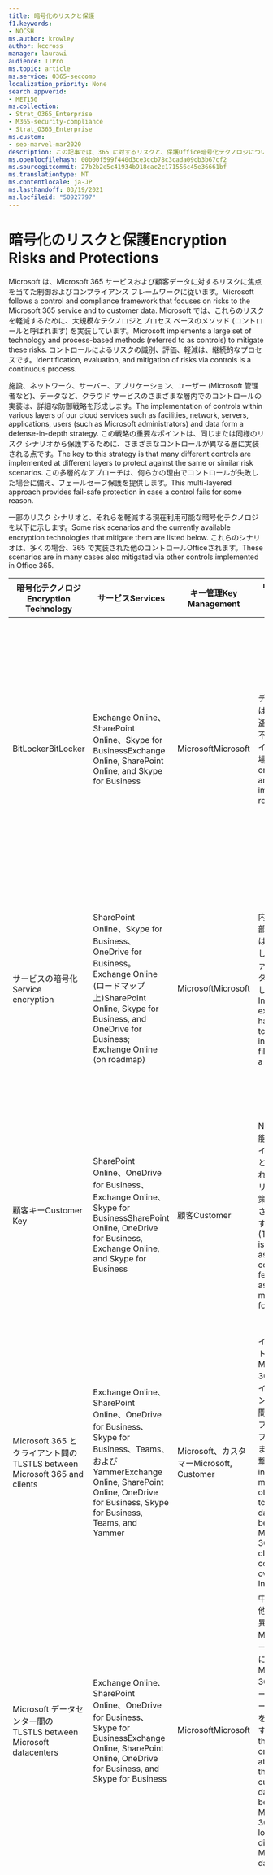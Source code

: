 ```yaml
---
title: 暗号化のリスクと保護
f1.keywords:
- NOCSH
ms.author: krowley
author: kccross
manager: laurawi
audience: ITPro
ms.topic: article
ms.service: O365-seccomp
localization_priority: None
search.appverid:
- MET150
ms.collection:
- Strat_O365_Enterprise
- M365-security-compliance
- Strat_O365_Enterprise
ms.custom:
- seo-marvel-mar2020
description: この記事では、365 に対するリスクと、保護Office暗号化テクノロジについて学習します。
ms.openlocfilehash: 00b00f599f440d3ce3ccb78c3cada09cb3b67cf2
ms.sourcegitcommit: 27b2b2e5c41934b918cac2c171556c45e36661bf
ms.translationtype: MT
ms.contentlocale: ja-JP
ms.lasthandoff: 03/19/2021
ms.locfileid: "50927797"
---
```

# <a name="encryption-risks-and-protections"></a><span data-ttu-id="6b7f1-103">暗号化のリスクと保護</span><span class="sxs-lookup"><span data-stu-id="6b7f1-103">Encryption Risks and Protections</span></span>

<span data-ttu-id="6b7f1-104">Microsoft は、Microsoft 365 サービスおよび顧客データに対するリスクに焦点を当てた制御およびコンプライアンス フレームワークに従います。</span><span class="sxs-lookup"><span data-stu-id="6b7f1-104">Microsoft follows a control and compliance framework that focuses on risks to the Microsoft 365 service and to customer data.</span></span> <span data-ttu-id="6b7f1-105">Microsoft では、これらのリスクを軽減するために、大規模なテクノロジとプロセス ベースのメソッド (コントロールと呼ばれます) を実装しています。</span><span class="sxs-lookup"><span data-stu-id="6b7f1-105">Microsoft implements a large set of technology and process-based methods (referred to as controls) to mitigate these risks.</span></span> <span data-ttu-id="6b7f1-106">コントロールによるリスクの識別、評価、軽減は、継続的なプロセスです。</span><span class="sxs-lookup"><span data-stu-id="6b7f1-106">Identification, evaluation, and mitigation of risks via controls is a continuous process.</span></span> 

<span data-ttu-id="6b7f1-107">施設、ネットワーク、サーバー、アプリケーション、ユーザー (Microsoft 管理者など)、データなど、クラウド サービスのさまざまな層内でのコントロールの実装は、詳細な防御戦略を形成します。</span><span class="sxs-lookup"><span data-stu-id="6b7f1-107">The implementation of controls within various layers of our cloud services such as facilities, network, servers, applications, users (such as Microsoft administrators) and data form a defense-in-depth strategy.</span></span> <span data-ttu-id="6b7f1-108">この戦略の重要なポイントは、同じまたは同様のリスク シナリオから保護するために、さまざまなコントロールが異なる層に実装される点です。</span><span class="sxs-lookup"><span data-stu-id="6b7f1-108">The key to this strategy is that many different controls are implemented at different layers to protect against the same or similar risk scenarios.</span></span> <span data-ttu-id="6b7f1-109">この多層的なアプローチは、何らかの理由でコントロールが失敗した場合に備え、フェールセーフ保護を提供します。</span><span class="sxs-lookup"><span data-stu-id="6b7f1-109">This multi-layered approach provides fail-safe protection in case a control fails for some reason.</span></span>

<span data-ttu-id="6b7f1-110">一部のリスク シナリオと、それらを軽減する現在利用可能な暗号化テクノロジを以下に示します。</span><span class="sxs-lookup"><span data-stu-id="6b7f1-110">Some risk scenarios and the currently available encryption technologies that mitigate them are listed below.</span></span> <span data-ttu-id="6b7f1-111">これらのシナリオは、多くの場合、365 で実装された他のコントロールOfficeされます。</span><span class="sxs-lookup"><span data-stu-id="6b7f1-111">These scenarios are in many cases also mitigated via other controls implemented in Office 365.</span></span>

| <span data-ttu-id="6b7f1-112">暗号化テクノロジ</span><span class="sxs-lookup"><span data-stu-id="6b7f1-112">Encryption Technology</span></span> | <span data-ttu-id="6b7f1-113">サービス</span><span class="sxs-lookup"><span data-stu-id="6b7f1-113">Services</span></span> | <span data-ttu-id="6b7f1-114">キー管理</span><span class="sxs-lookup"><span data-stu-id="6b7f1-114">Key Management</span></span> | <span data-ttu-id="6b7f1-115">リスク シナリオ</span><span class="sxs-lookup"><span data-stu-id="6b7f1-115">Risk Scenario</span></span> | <span data-ttu-id="6b7f1-116">値</span><span class="sxs-lookup"><span data-stu-id="6b7f1-116">Value</span></span> |
|---------------------------------------------------------------------------------|--------------------------------------------------------------------------------------------------|---------------------|------------------------------------------------------------------------------------------------------------------------------------------|---------------------------------------------------------------------------------------------------------------------------------------------------------------------------------------------------------------------------------------------------------------------------------------------------------------------------------------------------------------------------------------------------------------------------------|
| <span data-ttu-id="6b7f1-117">BitLocker</span><span class="sxs-lookup"><span data-stu-id="6b7f1-117">BitLocker</span></span> | <span data-ttu-id="6b7f1-118">Exchange Online、SharePoint Online、Skype for Business</span><span class="sxs-lookup"><span data-stu-id="6b7f1-118">Exchange Online, SharePoint Online, and Skype for Business</span></span> | <span data-ttu-id="6b7f1-119">Microsoft</span><span class="sxs-lookup"><span data-stu-id="6b7f1-119">Microsoft</span></span> | <span data-ttu-id="6b7f1-120">ディスクまたはサーバーが盗まれたり、不適切にリサイクルされた場合。</span><span class="sxs-lookup"><span data-stu-id="6b7f1-120">Disks or servers are stolen or improperly recycled.</span></span> | <span data-ttu-id="6b7f1-121">BitLocker は、盗まれたハードウェアまたは不適切にリサイクルされたハードウェア (サーバー/ディスク) によるデータの損失から保護するためのフェールセーフアプローチを提供します。</span><span class="sxs-lookup"><span data-stu-id="6b7f1-121">BitLocker provides a fail-safe approach to protect against loss of data due to stolen or improperly recycled hardware (server/disk).</span></span> |
| <span data-ttu-id="6b7f1-122">サービスの暗号化</span><span class="sxs-lookup"><span data-stu-id="6b7f1-122">Service encryption</span></span> | <span data-ttu-id="6b7f1-123">SharePoint Online、Skype for Business、OneDrive for Business。Exchange Online (ロードマップ上)</span><span class="sxs-lookup"><span data-stu-id="6b7f1-123">SharePoint Online, Skype for Business, and OneDrive for Business; Exchange Online (on roadmap)</span></span> | <span data-ttu-id="6b7f1-124">Microsoft</span><span class="sxs-lookup"><span data-stu-id="6b7f1-124">Microsoft</span></span> | <span data-ttu-id="6b7f1-125">内部または外部のハッカーは、BLOB として個々のファイル/データにアクセスします。</span><span class="sxs-lookup"><span data-stu-id="6b7f1-125">Internal or external hacker tries to access individual files/data as a blob.</span></span> | <span data-ttu-id="6b7f1-126">暗号化されたデータは、キーにアクセスせずに復号化できません。</span><span class="sxs-lookup"><span data-stu-id="6b7f1-126">The encrypted data cannot be decrypted without access to keys.</span></span> <span data-ttu-id="6b7f1-127">ハッカーがデータにアクセスするリスクを軽減するのに役立ちます。</span><span class="sxs-lookup"><span data-stu-id="6b7f1-127">Helps to mitigate risk of a hacker accessing data.</span></span> |
| <span data-ttu-id="6b7f1-128">顧客キー</span><span class="sxs-lookup"><span data-stu-id="6b7f1-128">Customer Key</span></span> | <span data-ttu-id="6b7f1-129">SharePoint Online、OneDrive for Business、Exchange Online、Skype for Business</span><span class="sxs-lookup"><span data-stu-id="6b7f1-129">SharePoint Online, OneDrive for Business, Exchange Online, and Skype for Business</span></span> | <span data-ttu-id="6b7f1-130">顧客</span><span class="sxs-lookup"><span data-stu-id="6b7f1-130">Customer</span></span> | <span data-ttu-id="6b7f1-131">N/A (この機能はコンプライアンス機能として設計されています。リスクの軽減策として設計されています)。</span><span class="sxs-lookup"><span data-stu-id="6b7f1-131">N/A (This feature is designed as a compliance feature; not as a mitigation for any risk.)</span></span> | <span data-ttu-id="6b7f1-132">お客様が内部の規制とコンプライアンスの義務を果たすのを助け、サービスを離れ、Microsoft のデータへのアクセスを取り消す機能</span><span class="sxs-lookup"><span data-stu-id="6b7f1-132">Helps customers meet internal regulation and compliance obligations, and the ability to leave the service and revoke Microsoft's access to data</span></span> |
| <span data-ttu-id="6b7f1-133">Microsoft 365 とクライアント間の TLS</span><span class="sxs-lookup"><span data-stu-id="6b7f1-133">TLS between Microsoft 365 and clients</span></span> | <span data-ttu-id="6b7f1-134">Exchange Online、SharePoint Online、OneDrive for Business、Skype for Business、Teams、および Yammer</span><span class="sxs-lookup"><span data-stu-id="6b7f1-134">Exchange Online, SharePoint Online, OneDrive for Business, Skype for Business, Teams, and Yammer</span></span> | <span data-ttu-id="6b7f1-135">Microsoft、カスタマー</span><span class="sxs-lookup"><span data-stu-id="6b7f1-135">Microsoft, Customer</span></span> | <span data-ttu-id="6b7f1-136">インターネットを使用して Microsoft 365 とクライアント コンピューター間のデータ フローをタップする中間者または他の攻撃。</span><span class="sxs-lookup"><span data-stu-id="6b7f1-136">Man-in-the-middle or other attack to tap the data flow between Microsoft 365 and client computers over Internet.</span></span> | <span data-ttu-id="6b7f1-137">この実装は、Microsoft と顧客の両方に価値を提供し、Microsoft 365 とクライアントの間を流れるデータの整合性を保証します。</span><span class="sxs-lookup"><span data-stu-id="6b7f1-137">This implementation provides value to both Microsoft and customers and assures data integrity as it flows between Microsoft 365 and the client.</span></span> |
| <span data-ttu-id="6b7f1-138">Microsoft データセンター間の TLS</span><span class="sxs-lookup"><span data-stu-id="6b7f1-138">TLS between Microsoft datacenters</span></span> | <span data-ttu-id="6b7f1-139">Exchange Online、SharePoint Online、OneDrive for Business、Skype for Business</span><span class="sxs-lookup"><span data-stu-id="6b7f1-139">Exchange Online, SharePoint Online, OneDrive for Business, and Skype for Business</span></span> | <span data-ttu-id="6b7f1-140">Microsoft</span><span class="sxs-lookup"><span data-stu-id="6b7f1-140">Microsoft</span></span> | <span data-ttu-id="6b7f1-141">中間者または他の攻撃で、異なる Microsoft データセンターにある Microsoft 365 サーバー間の顧客データ フローをタップします。</span><span class="sxs-lookup"><span data-stu-id="6b7f1-141">Man-in-the-middle or other attack to tap the customer data flow between Microsoft 365 servers located in different Microsoft datacenters.</span></span> | <span data-ttu-id="6b7f1-142">この実装は、Microsoft データセンター間の攻撃からデータを保護するもう 1 つの方法です。</span><span class="sxs-lookup"><span data-stu-id="6b7f1-142">This implementation is another method to protect data against attacks between Microsoft datacenters.</span></span> |
| <span data-ttu-id="6b7f1-143">Azure Rights Management (Microsoft 365 または Azure Information Protection に含まれる)</span><span class="sxs-lookup"><span data-stu-id="6b7f1-143">Azure Rights Management (included in Microsoft 365 or Azure Information Protection)</span></span> | <span data-ttu-id="6b7f1-144">Exchange Online、SharePoint Online、OneDrive for Business</span><span class="sxs-lookup"><span data-stu-id="6b7f1-144">Exchange Online, SharePoint Online, and OneDrive for Business</span></span> | <span data-ttu-id="6b7f1-145">顧客</span><span class="sxs-lookup"><span data-stu-id="6b7f1-145">Customer</span></span> | <span data-ttu-id="6b7f1-146">データは、データにアクセスできない人の手に入ります。</span><span class="sxs-lookup"><span data-stu-id="6b7f1-146">Data falls into the hands of a person who should not have access to the data.</span></span> | <span data-ttu-id="6b7f1-147">Azure Information Protection は Azure RMS を使用し、暗号化、ID、および承認ポリシーを使用して顧客に価値を提供し、複数のデバイス間でファイルと電子メールをセキュリティで保護します。</span><span class="sxs-lookup"><span data-stu-id="6b7f1-147">Azure Information Protection uses Azure RMS, which provides value to customers by using encryption, identity, and authorization policies to help secure files and email across multiple devices.</span></span> <span data-ttu-id="6b7f1-148">Azure RMS は、特定の条件に一致する Microsoft 365 から発信された電子メール (つまり、特定のアドレスへのすべての電子メール) を、別の受信者に送信する前に自動的に暗号化できる顧客に価値を提供します。</span><span class="sxs-lookup"><span data-stu-id="6b7f1-148">Azure RMS provides value to customers where all emails originating from Microsoft 365 that match certain criteria (i.e., all emails to a certain address) can be automatically encrypted before they get sent to another recipient.</span></span> |
| <span data-ttu-id="6b7f1-149">S/MIME</span><span class="sxs-lookup"><span data-stu-id="6b7f1-149">S/MIME</span></span> | <span data-ttu-id="6b7f1-150">Exchange Online</span><span class="sxs-lookup"><span data-stu-id="6b7f1-150">Exchange Online</span></span> | <span data-ttu-id="6b7f1-151">顧客</span><span class="sxs-lookup"><span data-stu-id="6b7f1-151">Customer</span></span> | <span data-ttu-id="6b7f1-152">電子メールは、目的の受信者ではない人の手に当たります。</span><span class="sxs-lookup"><span data-stu-id="6b7f1-152">Email falls into the hands of a person who is not the intended recipient.</span></span> | <span data-ttu-id="6b7f1-153">S/MIME は、S/MIME で暗号化された電子メールが電子メールの直接受信者によってのみ解読できると保証することで、顧客に価値を提供します。</span><span class="sxs-lookup"><span data-stu-id="6b7f1-153">S/MIME provides value to customers by assuring that email encrypted with S/MIME can only be decrypted by the direct recipient of the email.</span></span> |
| <span data-ttu-id="6b7f1-154">Office 365 Message Encryption</span><span class="sxs-lookup"><span data-stu-id="6b7f1-154">Office 365 Message Encryption</span></span> | <span data-ttu-id="6b7f1-155">Exchange Online、SharePoint Online</span><span class="sxs-lookup"><span data-stu-id="6b7f1-155">Exchange Online, SharePoint Online</span></span> | <span data-ttu-id="6b7f1-156">顧客</span><span class="sxs-lookup"><span data-stu-id="6b7f1-156">Customer</span></span> | <span data-ttu-id="6b7f1-157">保護された添付ファイルを含む電子メールは、電子メールの意図された受信者ではない Microsoft 365 内または外部のユーザーの手に入ります。</span><span class="sxs-lookup"><span data-stu-id="6b7f1-157">Email, including protected attachments, falls in hands of a person either within or outside Microsoft 365 who is not the intended recipient of the email.</span></span> | <span data-ttu-id="6b7f1-158">OME は、特定の条件に一致する Microsoft 365 から送信された電子メール (つまり、特定のアドレスへのすべての電子メール) が、別の内部または外部受信者に送信される前に自動的に暗号化される顧客に価値を提供します。</span><span class="sxs-lookup"><span data-stu-id="6b7f1-158">OME provides value to customers where all emails originating from Microsoft 365 that match certain criteria (i.e., all emails to a certain address) are automatically encrypted before they get sent to another internal or an external recipient.</span></span> |
| <span data-ttu-id="6b7f1-159">パートナー組織との SMTP TLS</span><span class="sxs-lookup"><span data-stu-id="6b7f1-159">SMTP TLS with partner organization</span></span> | <span data-ttu-id="6b7f1-160">Exchange Online</span><span class="sxs-lookup"><span data-stu-id="6b7f1-160">Exchange Online</span></span> | <span data-ttu-id="6b7f1-161">顧客</span><span class="sxs-lookup"><span data-stu-id="6b7f1-161">Customer</span></span> | <span data-ttu-id="6b7f1-162">メールは、Microsoft 365 テナントから別のパートナー組織への転送中に、中間者または他の攻撃を介して傍受されます。</span><span class="sxs-lookup"><span data-stu-id="6b7f1-162">Email is intercepted via a man-in-the-middle or other attack while in transit from a Microsoft 365 tenant to another partner organization.</span></span> | <span data-ttu-id="6b7f1-163">このシナリオは、暗号化された SMTP チャネル内で Microsoft 365 テナントとパートナーの電子メール組織との間ですべての電子メールを送受信できるよう、顧客に価値を提供します。</span><span class="sxs-lookup"><span data-stu-id="6b7f1-163">This scenario provides value to the customer such that they can send/receive all emails between their Microsoft 365 tenant and their partner's email organization inside an encrypted SMTP channel.</span></span> |

## <a name="encryption-technologies-available-in-multi-tenant-environments"></a><span data-ttu-id="6b7f1-164">マルチテナント環境で使用できる暗号化テクノロジ</span><span class="sxs-lookup"><span data-stu-id="6b7f1-164">Encryption technologies available in multi-tenant environments</span></span>

| <span data-ttu-id="6b7f1-165">暗号化テクノロジ</span><span class="sxs-lookup"><span data-stu-id="6b7f1-165">Encryption Technology</span></span> | <span data-ttu-id="6b7f1-166">実装者</span><span class="sxs-lookup"><span data-stu-id="6b7f1-166">Implemented by</span></span> | <span data-ttu-id="6b7f1-167">主要な Exchange アルゴリズムと強さ</span><span class="sxs-lookup"><span data-stu-id="6b7f1-167">Key Exchange Algorithm and Strength</span></span> | <span data-ttu-id="6b7f1-168">キー管理\*</span><span class="sxs-lookup"><span data-stu-id="6b7f1-168">Key Management\*</span></span> | <span data-ttu-id="6b7f1-169">FIPS 140-2 検証済み</span><span class="sxs-lookup"><span data-stu-id="6b7f1-169">FIPS 140-2 Validated</span></span> |
|----------------------------------------------------------------------------------|-------------------------|------------------------------------------------------------------------------------------------------------------------------------------------------------------------------------|--------------------------------------------------------------------------------------------------------------------------------------------------------------------------------------------------------------------------------------------------------------------------------------------------------------------------------------------------------------------------------------------------------------------------------------------------------------------------------------------------------------------------------------------------------------------------------------------------------------------------------------------------------------------------------------------------------------------------------------------------------------------------------------------------------------------------------------------------------------------------------------------------------------|-----------------------------------------------------------------------|
| <span data-ttu-id="6b7f1-170">BitLocker</span><span class="sxs-lookup"><span data-stu-id="6b7f1-170">BitLocker</span></span> | <span data-ttu-id="6b7f1-171">Exchange Online</span><span class="sxs-lookup"><span data-stu-id="6b7f1-171">Exchange Online</span></span> | <span data-ttu-id="6b7f1-172">AES 256 ビット</span><span class="sxs-lookup"><span data-stu-id="6b7f1-172">AES 256-bit</span></span> | <span data-ttu-id="6b7f1-173">AES 外部キーは、シークレット セーフと Exchange サーバーのレジストリに格納されます。</span><span class="sxs-lookup"><span data-stu-id="6b7f1-173">AES external key is stored in a Secret Safe and in the registry of the Exchange server.</span></span> <span data-ttu-id="6b7f1-174">シークレット セーフは、アクセスに高レベルの昇格と承認が必要なセキュリティで保護されたリポジトリです。</span><span class="sxs-lookup"><span data-stu-id="6b7f1-174">The Secret Safe is a secured repository that requires high-level elevation and approvals to access.</span></span> <span data-ttu-id="6b7f1-175">アクセスは、ロックボックスと呼ばれる内部ツールを使用してのみ要求および承認できます。</span><span class="sxs-lookup"><span data-stu-id="6b7f1-175">Access can be requested and approved only by using an internal tool called Lockbox.</span></span> <span data-ttu-id="6b7f1-176">AES 外部キーは、サーバーの信頼済みプラットフォーム モジュールにも格納されます。</span><span class="sxs-lookup"><span data-stu-id="6b7f1-176">The AES external key is also stored in the Trusted Platform Module in the server.</span></span> <span data-ttu-id="6b7f1-177">48 桁の数値パスワードは Active Directory に格納され、ロックボックスによって保護されます。</span><span class="sxs-lookup"><span data-stu-id="6b7f1-177">A 48-digit numerical password is stored in Active Directory and protected by Lockbox.</span></span> | <span data-ttu-id="6b7f1-178">はい</span><span class="sxs-lookup"><span data-stu-id="6b7f1-178">Yes</span></span> |
|  | <span data-ttu-id="6b7f1-179">SharePoint Online</span><span class="sxs-lookup"><span data-stu-id="6b7f1-179">SharePoint Online</span></span> | <span data-ttu-id="6b7f1-180">AES 256 ビット</span><span class="sxs-lookup"><span data-stu-id="6b7f1-180">AES 256-bit</span></span> | <span data-ttu-id="6b7f1-181">AES 外部キーはシークレット セーフに格納されます。</span><span class="sxs-lookup"><span data-stu-id="6b7f1-181">AES external key is stored in a Secret Safe.</span></span> <span data-ttu-id="6b7f1-182">シークレット セーフは、アクセスに高レベルの昇格と承認が必要なセキュリティで保護されたリポジトリです。</span><span class="sxs-lookup"><span data-stu-id="6b7f1-182">The Secret Safe is a secured repository that requires high-level elevation and approvals to access.</span></span> <span data-ttu-id="6b7f1-183">アクセスは、ロックボックスと呼ばれる内部ツールを使用してのみ要求および承認できます。</span><span class="sxs-lookup"><span data-stu-id="6b7f1-183">Access can be requested and approved only by using an internal tool called Lockbox.</span></span> <span data-ttu-id="6b7f1-184">AES 外部キーは、サーバーの信頼済みプラットフォーム モジュールにも格納されます。</span><span class="sxs-lookup"><span data-stu-id="6b7f1-184">The AES external key is also stored in the Trusted Platform Module in the server.</span></span> <span data-ttu-id="6b7f1-185">48 桁の数値パスワードは Active Directory に格納され、ロックボックスによって保護されます。</span><span class="sxs-lookup"><span data-stu-id="6b7f1-185">A 48-digit numerical password is stored in Active Directory and protected by Lockbox.</span></span> | <span data-ttu-id="6b7f1-186">はい</span><span class="sxs-lookup"><span data-stu-id="6b7f1-186">Yes</span></span> |
|  | <span data-ttu-id="6b7f1-187">Skype for Business</span><span class="sxs-lookup"><span data-stu-id="6b7f1-187">Skype for Business</span></span> | <span data-ttu-id="6b7f1-188">AES 256 ビット</span><span class="sxs-lookup"><span data-stu-id="6b7f1-188">AES 256-bit</span></span> | <span data-ttu-id="6b7f1-189">AES 外部キーはシークレット セーフに格納されます。</span><span class="sxs-lookup"><span data-stu-id="6b7f1-189">AES external key is stored in a Secret Safe.</span></span> <span data-ttu-id="6b7f1-190">シークレット セーフは、アクセスに高レベルの昇格と承認が必要なセキュリティで保護されたリポジトリです。</span><span class="sxs-lookup"><span data-stu-id="6b7f1-190">The Secret Safe is a secured repository that requires high-level elevation and approvals to access.</span></span> <span data-ttu-id="6b7f1-191">アクセスは、ロックボックスと呼ばれる内部ツールを使用してのみ要求および承認できます。</span><span class="sxs-lookup"><span data-stu-id="6b7f1-191">Access can be requested and approved only by using an internal tool called Lockbox.</span></span> <span data-ttu-id="6b7f1-192">AES 外部キーは、サーバーの信頼済みプラットフォーム モジュールにも格納されます。</span><span class="sxs-lookup"><span data-stu-id="6b7f1-192">The AES external key is also stored in the Trusted Platform Module in the server.</span></span> <span data-ttu-id="6b7f1-193">48 桁の数値パスワードは Active Directory に格納され、ロックボックスによって保護されます。</span><span class="sxs-lookup"><span data-stu-id="6b7f1-193">A 48-digit numerical password is stored in Active Directory and protected by Lockbox.</span></span> | <span data-ttu-id="6b7f1-194">はい</span><span class="sxs-lookup"><span data-stu-id="6b7f1-194">Yes</span></span> |
| <span data-ttu-id="6b7f1-195">サービスの暗号化</span><span class="sxs-lookup"><span data-stu-id="6b7f1-195">Service Encryption</span></span> | <span data-ttu-id="6b7f1-196">SharePoint Online</span><span class="sxs-lookup"><span data-stu-id="6b7f1-196">SharePoint Online</span></span> | <span data-ttu-id="6b7f1-197">AES 256 ビット</span><span class="sxs-lookup"><span data-stu-id="6b7f1-197">AES 256-bit</span></span> | <span data-ttu-id="6b7f1-198">BLOB の暗号化に使用されるキーは、SharePoint Online コンテンツ データベースに格納されます。</span><span class="sxs-lookup"><span data-stu-id="6b7f1-198">The keys used to encrypt the blobs are stored in the SharePoint Online Content Database.</span></span> <span data-ttu-id="6b7f1-199">SharePoint Online コンテンツ データベースは、データベース アクセス制御と保存時の暗号化によって保護されています。</span><span class="sxs-lookup"><span data-stu-id="6b7f1-199">The SharePoint Online Content Database is protected by database access controls and encryption at rest.</span></span> <span data-ttu-id="6b7f1-200">暗号化は、Azure SQL データベースで TDE を使用して実行されます。</span><span class="sxs-lookup"><span data-stu-id="6b7f1-200">Encryption is performed using TDE in Azure SQL Database.</span></span> <span data-ttu-id="6b7f1-201">これらのシークレットは、テナント レベルではなく SharePoint Online のサービス レベルです。</span><span class="sxs-lookup"><span data-stu-id="6b7f1-201">These secrets are at the service level for SharePoint Online, not at the tenant level.</span></span> <span data-ttu-id="6b7f1-202">これらのシークレット (マスター キーとも呼ばれます) は、キー ストアと呼ばれる別のセキュリティで保護されたリポジトリに格納されます。</span><span class="sxs-lookup"><span data-stu-id="6b7f1-202">These secrets (sometimes referred to as the master keys) are stored in a separate secure repository called the Key Store.</span></span> <span data-ttu-id="6b7f1-203">TDE は、アクティブ なデータベースとデータベースのバックアップとトランザクション ログの両方にセキュリティを提供します。</span><span class="sxs-lookup"><span data-stu-id="6b7f1-203">TDE provides security at rest for both the active database and the database backups and transaction logs.</span></span> <span data-ttu-id="6b7f1-204">ユーザーがオプションのキーを指定すると、顧客キーは Azure Key Vault に格納され、サービスはキーを使用してテナント キーを暗号化し、サイト キーを暗号化するために使用され、ファイル レベルのキーを暗号化するために使用されます。</span><span class="sxs-lookup"><span data-stu-id="6b7f1-204">When customers provide the optional key, the customer key is stored in Azure Key Vault, and the service uses the key to encrypt a tenant key, which is used to encrypt a site key, which is then used to encrypt the file level keys.</span></span> <span data-ttu-id="6b7f1-205">基本的に、顧客がキーを提供するときに新しいキー階層が導入されます。</span><span class="sxs-lookup"><span data-stu-id="6b7f1-205">Essentially, a new key hierarchy is introduced when the customer provides a key.</span></span> | <span data-ttu-id="6b7f1-206">はい</span><span class="sxs-lookup"><span data-stu-id="6b7f1-206">Yes</span></span> |
|  | <span data-ttu-id="6b7f1-207">Skype for Business</span><span class="sxs-lookup"><span data-stu-id="6b7f1-207">Skype for Business</span></span> | <span data-ttu-id="6b7f1-208">AES 256 ビット</span><span class="sxs-lookup"><span data-stu-id="6b7f1-208">AES 256-bit</span></span> | <span data-ttu-id="6b7f1-209">データの各部分は、異なるランダムに生成された 256 ビット キーを使用して暗号化されます。</span><span class="sxs-lookup"><span data-stu-id="6b7f1-209">Each piece of data is encrypted using a different randomly generated 256-bit key.</span></span> <span data-ttu-id="6b7f1-210">暗号化キーは、対応するメタデータ XML ファイルに格納され、会議ごとのマスター キーによっても暗号化されます。</span><span class="sxs-lookup"><span data-stu-id="6b7f1-210">The encryption key is stored in a corresponding metadata XML file, which is also encrypted by a per-conference master key.</span></span> <span data-ttu-id="6b7f1-211">マスター キーは、会議ごとに 1 回ランダムに生成されます。</span><span class="sxs-lookup"><span data-stu-id="6b7f1-211">The master key is also randomly generated once per conference.</span></span> | <span data-ttu-id="6b7f1-212">はい</span><span class="sxs-lookup"><span data-stu-id="6b7f1-212">Yes</span></span> |
|  | <span data-ttu-id="6b7f1-213">Exchange Online</span><span class="sxs-lookup"><span data-stu-id="6b7f1-213">Exchange Online</span></span> | <span data-ttu-id="6b7f1-214">AES 256 ビット</span><span class="sxs-lookup"><span data-stu-id="6b7f1-214">AES 256-bit</span></span> | <span data-ttu-id="6b7f1-215">各メールボックスは、Microsoft が制御する暗号化キー (ロードマップ上) または顧客 (顧客キーが使用されている場合) を使用するデータ暗号化ポリシーを使用して暗号化されます。</span><span class="sxs-lookup"><span data-stu-id="6b7f1-215">Each mailbox is encrypted using a data encryption policy that uses encryption keys controlled by Microsoft (on roadmap) or by the customer (when Customer Key is used).</span></span> | <span data-ttu-id="6b7f1-216">はい</span><span class="sxs-lookup"><span data-stu-id="6b7f1-216">Yes</span></span> |
| <span data-ttu-id="6b7f1-217">Microsoft 365 とクライアント/パートナー間の TLS</span><span class="sxs-lookup"><span data-stu-id="6b7f1-217">TLS between Microsoft 365 and clients/partners</span></span> | <span data-ttu-id="6b7f1-218">Exchange Online</span><span class="sxs-lookup"><span data-stu-id="6b7f1-218">Exchange Online</span></span> | [<span data-ttu-id="6b7f1-219">複数の暗号スイートをサポートする日和見 TLS</span><span class="sxs-lookup"><span data-stu-id="6b7f1-219">Opportunistic TLS supporting multiple cipher suites</span></span>](./exchange-online-uses-tls-to-secure-email-connections.md) | <span data-ttu-id="6b7f1-220">Exchange Online (outlook.office.com) の TLS 証明書は、ボルチモア サイバートラスト ルートによって発行された 2048 ビットの SHA256RSA 証明書です。</span><span class="sxs-lookup"><span data-stu-id="6b7f1-220">The TLS certificate for Exchange Online (outlook.office.com) is a 2048-bit SHA256RSA certificate issued by Baltimore CyberTrust Root.</span></span> <br> <br> <span data-ttu-id="6b7f1-221">Exchange Online の TLS ルート証明書は、ボルチモア サイバートラスト ルートによって発行された 2048 ビットの SHA1RSA 証明書です。</span><span class="sxs-lookup"><span data-stu-id="6b7f1-221">The TLS root certificate for Exchange Online is a 2048-bit SHA1RSA certificate issued by Baltimore CyberTrust Root.</span></span> | <span data-ttu-id="6b7f1-222">はい、256 ビットの暗号強度を持つ TLS 1.2 が使用されている場合</span><span class="sxs-lookup"><span data-stu-id="6b7f1-222">Yes, when TLS 1.2 with 256-bit cipher strength is used</span></span> |
|  | <span data-ttu-id="6b7f1-223">SharePoint Online</span><span class="sxs-lookup"><span data-stu-id="6b7f1-223">SharePoint Online</span></span> | <span data-ttu-id="6b7f1-224">TLS 1.2 と AES 256</span><span class="sxs-lookup"><span data-stu-id="6b7f1-224">TLS 1.2 with AES 256</span></span> <br> <br> [<span data-ttu-id="6b7f1-225">OneDrive for Business および SharePoint Online におけるデータ暗号化</span><span class="sxs-lookup"><span data-stu-id="6b7f1-225">Data Encryption in OneDrive for Business and SharePoint Online</span></span>](./data-encryption-in-odb-and-spo.md) | <span data-ttu-id="6b7f1-226">SharePoint Online (\*.sharepoint.com) の TLS 証明書は、ボルチモア サイバートラスト ルートによって発行された 2048 ビットの SHA256RSA 証明書です。</span><span class="sxs-lookup"><span data-stu-id="6b7f1-226">The TLS certificate for SharePoint Online (\*.sharepoint.com) is a 2048-bit SHA256RSA certificate issued by Baltimore CyberTrust Root.</span></span> <br> <br> <span data-ttu-id="6b7f1-227">SharePoint Online の TLS ルート証明書は、ボルチモア サイバートラスト ルートによって発行された 2048 ビットの SHA1RSA 証明書です。</span><span class="sxs-lookup"><span data-stu-id="6b7f1-227">The TLS root certificate for SharePoint Online is a 2048-bit SHA1RSA certificate issued by Baltimore CyberTrust Root.</span></span> | <span data-ttu-id="6b7f1-228">はい</span><span class="sxs-lookup"><span data-stu-id="6b7f1-228">Yes</span></span> |
|  | <span data-ttu-id="6b7f1-229">Skype for Business</span><span class="sxs-lookup"><span data-stu-id="6b7f1-229">Skype for Business</span></span> | [<span data-ttu-id="6b7f1-230">SIP 通信および PSOM データ共有セッションの TLS</span><span class="sxs-lookup"><span data-stu-id="6b7f1-230">TLS for SIP communications and PSOM data sharing sessions</span></span>](https://support.office.com/article/Set-up-your-network-for-Skype-for-Business-Online-d21f89b0-3afc-432e-b735-036b2432fdbf) | <span data-ttu-id="6b7f1-231">Skype for Business (\*.lync.com) の TLS 証明書は、ボルチモア サイバートラスト ルートによって発行された 2048 ビットの SHA256RSA 証明書です。</span><span class="sxs-lookup"><span data-stu-id="6b7f1-231">The TLS certificate for Skype for Business (\*.lync.com) is a 2048-bit SHA256RSA certificate issued by Baltimore CyberTrust Root.</span></span> <br> <br> <span data-ttu-id="6b7f1-232">Skype for Business の TLS ルート証明書は、ボルチモア サイバートラスト ルートによって発行された 2048 ビットの SHA256RSA 証明書です。</span><span class="sxs-lookup"><span data-stu-id="6b7f1-232">The TLS root certificate for Skype for Business is a 2048-bit SHA256RSA certificate issued by Baltimore CyberTrust Root.</span></span> | <span data-ttu-id="6b7f1-233">はい</span><span class="sxs-lookup"><span data-stu-id="6b7f1-233">Yes</span></span> |
|  | <span data-ttu-id="6b7f1-234">Microsoft Teams</span><span class="sxs-lookup"><span data-stu-id="6b7f1-234">Microsoft Teams</span></span> | <span data-ttu-id="6b7f1-235">TLS 1.2 と AES 256</span><span class="sxs-lookup"><span data-stu-id="6b7f1-235">TLS 1.2 with AES 256</span></span> <br> <br> [<span data-ttu-id="6b7f1-236">Microsoft Teams に関するよく寄せられる質問 - 管理者ヘルプ</span><span class="sxs-lookup"><span data-stu-id="6b7f1-236">Frequently asked questions about Microsoft Teams – Admin Help</span></span>](/MicrosoftTeams/teams-overview) | <span data-ttu-id="6b7f1-237">Microsoft Teams の TLS 証明書 (teams.microsoft.com、edge.skype.com) は、ボルチモア サイバートラスト ルートによって発行された 2048 ビットの SHA256RSA 証明書です。</span><span class="sxs-lookup"><span data-stu-id="6b7f1-237">The TLS certificate for Microsoft Teams (teams.microsoft.com, edge.skype.com) is a 2048-bit SHA256RSA certificate issued by Baltimore CyberTrust Root.</span></span> <br> <br> <span data-ttu-id="6b7f1-238">Microsoft Teams の TLS ルート証明書は、ボルチモア サイバートラスト ルートによって発行された 2048 ビットの SHA256RSA 証明書です。</span><span class="sxs-lookup"><span data-stu-id="6b7f1-238">The TLS root certificate for Microsoft Teams is a 2048-bit SHA256RSA certificate issued by Baltimore CyberTrust Root.</span></span> | <span data-ttu-id="6b7f1-239">はい</span><span class="sxs-lookup"><span data-stu-id="6b7f1-239">Yes</span></span> |
| <span data-ttu-id="6b7f1-240">Microsoft データセンター間の TLS</span><span class="sxs-lookup"><span data-stu-id="6b7f1-240">TLS between Microsoft datacenters</span></span> | <span data-ttu-id="6b7f1-241">すべての Microsoft 365 サービス</span><span class="sxs-lookup"><span data-stu-id="6b7f1-241">All Microsoft 365 services</span></span> | <span data-ttu-id="6b7f1-242">TLS 1.2 と AES 256</span><span class="sxs-lookup"><span data-stu-id="6b7f1-242">TLS 1.2 with AES 256</span></span> <br> <br> <span data-ttu-id="6b7f1-243">セキュリティで保護されたリアルタイム トランスポート プロトコル (SRTP)</span><span class="sxs-lookup"><span data-stu-id="6b7f1-243">Secure Real-time Transport Protocol (SRTP)</span></span> | <span data-ttu-id="6b7f1-244">Microsoft は、Microsoft データセンター間のサーバー間通信に内部管理および展開された証明機関を使用します。</span><span class="sxs-lookup"><span data-stu-id="6b7f1-244">Microsoft uses an internally managed and deployed certification authority for server-to-server communications between Microsoft datacenters.</span></span> | <span data-ttu-id="6b7f1-245">はい</span><span class="sxs-lookup"><span data-stu-id="6b7f1-245">Yes</span></span> |
| <span data-ttu-id="6b7f1-246">Azure Rights Management (Microsoft 365 または Azure Information Protection に含まれる)</span><span class="sxs-lookup"><span data-stu-id="6b7f1-246">Azure Rights Management (included in Microsoft 365 or Azure Information Protection)</span></span> | <span data-ttu-id="6b7f1-247">Exchange Online</span><span class="sxs-lookup"><span data-stu-id="6b7f1-247">Exchange Online</span></span> | <span data-ttu-id="6b7f1-248">暗号化 [モード 2 、](/previous-versions/windows/it-pro/windows-server-2008-R2-and-2008/hh867439(v=ws.10))更新された拡張 RMS 暗号化実装をサポートします。</span><span class="sxs-lookup"><span data-stu-id="6b7f1-248">Supports [Cryptographic Mode 2](/previous-versions/windows/it-pro/windows-server-2008-R2-and-2008/hh867439(v=ws.10)), an updated and enhanced RMS cryptographic implementation.</span></span> <span data-ttu-id="6b7f1-249">署名と暗号化に対して RSA 2048、署名のハッシュに SHA-256 をサポートします。</span><span class="sxs-lookup"><span data-stu-id="6b7f1-249">It supports RSA 2048 for signature and encryption, and SHA-256 for hash in the signature.</span></span> | <span data-ttu-id="6b7f1-250">[Microsoft によって管理されます](/azure/information-protection/plan-implement-tenant-key)。</span><span class="sxs-lookup"><span data-stu-id="6b7f1-250">[Managed by Microsoft](/azure/information-protection/plan-implement-tenant-key).</span></span> | <span data-ttu-id="6b7f1-251">はい</span><span class="sxs-lookup"><span data-stu-id="6b7f1-251">Yes</span></span> |
|  | <span data-ttu-id="6b7f1-252">SharePoint Online</span><span class="sxs-lookup"><span data-stu-id="6b7f1-252">SharePoint Online</span></span> | <span data-ttu-id="6b7f1-253">暗号化 [モード 2 、](/previous-versions/windows/it-pro/windows-server-2008-R2-and-2008/hh867439(v=ws.10))更新された拡張 RMS 暗号化実装をサポートします。</span><span class="sxs-lookup"><span data-stu-id="6b7f1-253">Supports [Cryptographic Mode 2](/previous-versions/windows/it-pro/windows-server-2008-R2-and-2008/hh867439(v=ws.10)), an updated and enhanced RMS cryptographic implementation.</span></span> <span data-ttu-id="6b7f1-254">署名と暗号化では RSA 2048、署名には SHA-256 がサポートされています。</span><span class="sxs-lookup"><span data-stu-id="6b7f1-254">It supports RSA 2048 for signature and encryption, and SHA-256 for signature.</span></span> | <span data-ttu-id="6b7f1-255">[既定の設定である Microsoft](/azure/information-protection/plan-implement-tenant-key)によって管理されます。または</span><span class="sxs-lookup"><span data-stu-id="6b7f1-255">[Managed by Microsoft](/azure/information-protection/plan-implement-tenant-key), which is the default setting; or</span></span> <br> <br> <span data-ttu-id="6b7f1-256">Microsoft が管理するキーに代わる顧客管理。</span><span class="sxs-lookup"><span data-stu-id="6b7f1-256">Customer-managed, which is an alternative to Microsoft-managed keys.</span></span> <span data-ttu-id="6b7f1-257">IT 管理 Azure サブスクリプションを持つ組織では、BYOK を使用し、その使用状況を無料でログに記録できます。</span><span class="sxs-lookup"><span data-stu-id="6b7f1-257">Organizations that have an IT-managed Azure subscription can use BYOK and log its usage at no extra charge.</span></span> <span data-ttu-id="6b7f1-258">詳細については、「独自のキー [を持ち込む実装」を参照してください](/azure/information-protection/plan-implement-tenant-key)。</span><span class="sxs-lookup"><span data-stu-id="6b7f1-258">For more information, see [Implementing bring your own key](/azure/information-protection/plan-implement-tenant-key).</span></span> <span data-ttu-id="6b7f1-259">この構成では、キーを保護するために nCipher HSM が使用されます。</span><span class="sxs-lookup"><span data-stu-id="6b7f1-259">In this configuration, nCipher HSMs are used to protect your keys.</span></span> <span data-ttu-id="6b7f1-260">詳細については [、「nCipher HSM」および「Azure RMS」を参照してください](https://www.thales-esecurity.com/msrms/cloud)。</span><span class="sxs-lookup"><span data-stu-id="6b7f1-260">For more information, see [nCipher HSMs and Azure RMS](https://www.thales-esecurity.com/msrms/cloud).</span></span> | <span data-ttu-id="6b7f1-261">はい</span><span class="sxs-lookup"><span data-stu-id="6b7f1-261">Yes</span></span> |
| <span data-ttu-id="6b7f1-262">S/MIME</span><span class="sxs-lookup"><span data-stu-id="6b7f1-262">S/MIME</span></span> | <span data-ttu-id="6b7f1-263">Exchange Online</span><span class="sxs-lookup"><span data-stu-id="6b7f1-263">Exchange Online</span></span> | <span data-ttu-id="6b7f1-264">暗号化メッセージ構文標準 1.5 (PKCS #7)</span><span class="sxs-lookup"><span data-stu-id="6b7f1-264">Cryptographic Message Syntax Standard 1.5 (PKCS #7)</span></span> | <span data-ttu-id="6b7f1-265">展開されている顧客管理の公開キー インフラストラクチャによって異なります。</span><span class="sxs-lookup"><span data-stu-id="6b7f1-265">Depends on the customer-managed public key infrastructure deployed.</span></span> <span data-ttu-id="6b7f1-266">キー管理は顧客によって実行され、Microsoft は署名と復号化に使用される秘密キーにアクセスできません。</span><span class="sxs-lookup"><span data-stu-id="6b7f1-266">Key management is performed by the customer, and Microsoft never has access to the private keys used for signing and decryption.</span></span> | <span data-ttu-id="6b7f1-267">はい、3DES または AES256 で送信メッセージを暗号化するように構成されている場合</span><span class="sxs-lookup"><span data-stu-id="6b7f1-267">Yes, when configured to encrypt outgoing messages with 3DES or AES256</span></span> |
| <span data-ttu-id="6b7f1-268">Office 365 Message Encryption</span><span class="sxs-lookup"><span data-stu-id="6b7f1-268">Office 365 Message Encryption</span></span> | <span data-ttu-id="6b7f1-269">Exchange Online</span><span class="sxs-lookup"><span data-stu-id="6b7f1-269">Exchange Online</span></span> | <span data-ttu-id="6b7f1-270">Azure RMS と同じ (署名と暗号化の場合は暗号化モード[2](./technical-reference-details-about-encryption.md) - RSA 2048、署名の場合は SHA-256)</span><span class="sxs-lookup"><span data-stu-id="6b7f1-270">Same as Azure RMS ([Cryptographic Mode 2](./technical-reference-details-about-encryption.md) - RSA 2048 for signature and encryption, and SHA-256 for signature)</span></span> | <span data-ttu-id="6b7f1-271">Azure Information Protection を暗号化インフラストラクチャとして使用します。</span><span class="sxs-lookup"><span data-stu-id="6b7f1-271">Uses Azure Information Protection as its encryption infrastructure.</span></span> <span data-ttu-id="6b7f1-272">使用される暗号化方式は、メッセージの暗号化と復号化に使用する RMS キーを取得する場所によって異なります。</span><span class="sxs-lookup"><span data-stu-id="6b7f1-272">The encryption method used depends on where you obtain the RMS keys used to encrypt and decrypt messages.</span></span> | <span data-ttu-id="6b7f1-273">はい</span><span class="sxs-lookup"><span data-stu-id="6b7f1-273">Yes</span></span> |
| <span data-ttu-id="6b7f1-274">パートナー組織との SMTP TLS</span><span class="sxs-lookup"><span data-stu-id="6b7f1-274">SMTP TLS with partner organization</span></span> | <span data-ttu-id="6b7f1-275">Exchange Online</span><span class="sxs-lookup"><span data-stu-id="6b7f1-275">Exchange Online</span></span> | <span data-ttu-id="6b7f1-276">TLS 1.2 と AES 256</span><span class="sxs-lookup"><span data-stu-id="6b7f1-276">TLS 1.2 with AES 256</span></span> | <span data-ttu-id="6b7f1-277">Exchange Online (outlook.office.com) の TLS 証明書は 2048 ビットの SHA-256 で、DigiCert Cloud Services CA-1 によって発行された RSA 暗号化証明書を使用します。</span><span class="sxs-lookup"><span data-stu-id="6b7f1-277">The TLS certificate for Exchange Online (outlook.office.com) is a 2048-bit SHA-256 with RSA Encryption certificate issued by DigiCert Cloud Services CA-1.</span></span> <br> <br> <span data-ttu-id="6b7f1-278">Exchange Online の TLS ルート証明書は 2048 ビット SHA-1 で [、GlobalSign ルート CA – R1](./exchange-online-uses-tls-to-secure-email-connections.md?view=o365-worldwide#tls-certificate-information-for-exchange-online)によって発行された RSA 暗号化証明書を使用します。</span><span class="sxs-lookup"><span data-stu-id="6b7f1-278">The TLS root certificate for Exchange Online is a 2048-bit SHA-1 with RSA Encryption certificate issued by [GlobalSign Root CA – R1](./exchange-online-uses-tls-to-secure-email-connections.md?view=o365-worldwide#tls-certificate-information-for-exchange-online).</span></span> <br> <br> <span data-ttu-id="6b7f1-279">セキュリティ上の理由から、証明書は変更される場合があります。</span><span class="sxs-lookup"><span data-stu-id="6b7f1-279">Be aware that, for security reasons, our certificates do change from time to time.</span></span> | <span data-ttu-id="6b7f1-280">はい、256 ビットの暗号強度を持つ TLS 1.2 が使用されている場合</span><span class="sxs-lookup"><span data-stu-id="6b7f1-280">Yes, when TLS 1.2 with 256-bit cipher strength is used</span></span> |

<span data-ttu-id="6b7f1-281">*\*この表で参照されている TLS 証明書は、米国のデータセンター向けです。米国以外のデータセンターでは、2048 ビットの SHA256RSA 証明書も使用されます。*</span><span class="sxs-lookup"><span data-stu-id="6b7f1-281">*\*TLS certificates referenced in this table are for US datacenters; non-US datacenters also use 2048-bit SHA256RSA certificates.*</span></span>

## <a name="encryption-technologies-available-in-government-cloud-community-environments"></a><span data-ttu-id="6b7f1-282">政府機関のクラウド コミュニティ環境で利用できる暗号化テクノロジ</span><span class="sxs-lookup"><span data-stu-id="6b7f1-282">Encryption technologies available in Government cloud community environments</span></span>

| <span data-ttu-id="6b7f1-283">暗号化テクノロジ</span><span class="sxs-lookup"><span data-stu-id="6b7f1-283">Encryption Technology</span></span> | <span data-ttu-id="6b7f1-284">実装者</span><span class="sxs-lookup"><span data-stu-id="6b7f1-284">Implemented by</span></span> | <span data-ttu-id="6b7f1-285">主要な Exchange アルゴリズムと強さ</span><span class="sxs-lookup"><span data-stu-id="6b7f1-285">Key Exchange Algorithm and Strength</span></span> | <span data-ttu-id="6b7f1-286">キー管理\*</span><span class="sxs-lookup"><span data-stu-id="6b7f1-286">Key Management\*</span></span> | <span data-ttu-id="6b7f1-287">FIPS 140-2 検証済み</span><span class="sxs-lookup"><span data-stu-id="6b7f1-287">FIPS 140-2 Validated</span></span> |
|---------------------------------------------|--------------------------------------------------------|------------------------------------------------------------------------------------------------------------------------------------------------------------------------------------|--------------------------------------------------------------------------------------------------------------------------------------------------------------------------------------------------------------------------------------------------------------------------------------------------------------------------------------------------------------------------------------------------------------------------------------------------------------------------------------------------------------------------------------------------------------------------------------------------------------------------------------------------------------------------------------------------------------------------------------------------------------------------------------------------------------------------------------------------------------------------------------------------------------|-------------------------------------------------------------------------|
| <span data-ttu-id="6b7f1-288">BitLocker</span><span class="sxs-lookup"><span data-stu-id="6b7f1-288">BitLocker</span></span> | <span data-ttu-id="6b7f1-289">Exchange Online</span><span class="sxs-lookup"><span data-stu-id="6b7f1-289">Exchange Online</span></span> | <span data-ttu-id="6b7f1-290">AES 256 ビット</span><span class="sxs-lookup"><span data-stu-id="6b7f1-290">AES 256-bit</span></span> | <span data-ttu-id="6b7f1-291">AES 外部キーは、シークレット セーフと Exchange サーバーのレジストリに格納されます。</span><span class="sxs-lookup"><span data-stu-id="6b7f1-291">AES external key is stored in a Secret Safe and in the registry of the Exchange server.</span></span> <span data-ttu-id="6b7f1-292">シークレット セーフは、アクセスに高レベルの昇格と承認が必要なセキュリティで保護されたリポジトリです。</span><span class="sxs-lookup"><span data-stu-id="6b7f1-292">The Secret Safe is a secured repository that requires high-level elevation and approvals to access.</span></span> <span data-ttu-id="6b7f1-293">アクセスは、ロックボックスと呼ばれる内部ツールを使用してのみ要求および承認できます。</span><span class="sxs-lookup"><span data-stu-id="6b7f1-293">Access can be requested and approved only by using an internal tool called Lockbox.</span></span> <span data-ttu-id="6b7f1-294">AES 外部キーは、サーバーの信頼済みプラットフォーム モジュールにも格納されます。</span><span class="sxs-lookup"><span data-stu-id="6b7f1-294">The AES external key is also stored in the Trusted Platform Module in the server.</span></span> <span data-ttu-id="6b7f1-295">48 桁の数値パスワードは Active Directory に格納され、ロックボックスによって保護されます。</span><span class="sxs-lookup"><span data-stu-id="6b7f1-295">A 48-digit numerical password is stored in Active Directory and protected by Lockbox.</span></span> | <span data-ttu-id="6b7f1-296">はい</span><span class="sxs-lookup"><span data-stu-id="6b7f1-296">Yes</span></span> |
|  | <span data-ttu-id="6b7f1-297">SharePoint Online</span><span class="sxs-lookup"><span data-stu-id="6b7f1-297">SharePoint Online</span></span> | <span data-ttu-id="6b7f1-298">AES 256 ビット</span><span class="sxs-lookup"><span data-stu-id="6b7f1-298">AES 256-bit</span></span> | <span data-ttu-id="6b7f1-299">AES 外部キーはシークレット セーフに格納されます。</span><span class="sxs-lookup"><span data-stu-id="6b7f1-299">AES external key is stored in a Secret Safe.</span></span> <span data-ttu-id="6b7f1-300">シークレット セーフは、アクセスに高レベルの昇格と承認が必要なセキュリティで保護されたリポジトリです。</span><span class="sxs-lookup"><span data-stu-id="6b7f1-300">The Secret Safe is a secured repository that requires high-level elevation and approvals to access.</span></span> <span data-ttu-id="6b7f1-301">アクセスは、ロックボックスと呼ばれる内部ツールを使用してのみ要求および承認できます。</span><span class="sxs-lookup"><span data-stu-id="6b7f1-301">Access can be requested and approved only by using an internal tool called Lockbox.</span></span> <span data-ttu-id="6b7f1-302">AES 外部キーは、サーバーの信頼済みプラットフォーム モジュールにも格納されます。</span><span class="sxs-lookup"><span data-stu-id="6b7f1-302">The AES external key is also stored in the Trusted Platform Module in the server.</span></span> <span data-ttu-id="6b7f1-303">48 桁の数値パスワードは Active Directory に格納され、ロックボックスによって保護されます。</span><span class="sxs-lookup"><span data-stu-id="6b7f1-303">A 48-digit numerical password is stored in Active Directory and protected by Lockbox.</span></span> | <span data-ttu-id="6b7f1-304">はい</span><span class="sxs-lookup"><span data-stu-id="6b7f1-304">Yes</span></span> |
|  | <span data-ttu-id="6b7f1-305">Skype for Business</span><span class="sxs-lookup"><span data-stu-id="6b7f1-305">Skype for Business</span></span> | <span data-ttu-id="6b7f1-306">AES 256 ビット</span><span class="sxs-lookup"><span data-stu-id="6b7f1-306">AES 256-bit</span></span> | <span data-ttu-id="6b7f1-307">AES 外部キーはシークレット セーフに格納されます。</span><span class="sxs-lookup"><span data-stu-id="6b7f1-307">AES external key is stored in a Secret Safe.</span></span> <span data-ttu-id="6b7f1-308">シークレット セーフは、アクセスに高レベルの昇格と承認が必要なセキュリティで保護されたリポジトリです。</span><span class="sxs-lookup"><span data-stu-id="6b7f1-308">The Secret Safe is a secured repository that requires high-level elevation and approvals to access.</span></span> <span data-ttu-id="6b7f1-309">アクセスは、ロックボックスと呼ばれる内部ツールを使用してのみ要求および承認できます。</span><span class="sxs-lookup"><span data-stu-id="6b7f1-309">Access can be requested and approved only by using an internal tool called Lockbox.</span></span> <span data-ttu-id="6b7f1-310">AES 外部キーは、サーバーの信頼済みプラットフォーム モジュールにも格納されます。</span><span class="sxs-lookup"><span data-stu-id="6b7f1-310">The AES external key is also stored in the Trusted Platform Module in the server.</span></span> <span data-ttu-id="6b7f1-311">48 桁の数値パスワードは Active Directory に格納され、ロックボックスによって保護されます。</span><span class="sxs-lookup"><span data-stu-id="6b7f1-311">A 48-digit numerical password is stored in Active Directory and protected by Lockbox.</span></span> | <span data-ttu-id="6b7f1-312">はい</span><span class="sxs-lookup"><span data-stu-id="6b7f1-312">Yes</span></span> |
| <span data-ttu-id="6b7f1-313">サービスの暗号化</span><span class="sxs-lookup"><span data-stu-id="6b7f1-313">Service Encryption</span></span> | <span data-ttu-id="6b7f1-314">SharePoint Online</span><span class="sxs-lookup"><span data-stu-id="6b7f1-314">SharePoint Online</span></span> | <span data-ttu-id="6b7f1-315">AES 256 ビット</span><span class="sxs-lookup"><span data-stu-id="6b7f1-315">AES 256-bit</span></span> | <span data-ttu-id="6b7f1-316">BLOB の暗号化に使用されるキーは、SharePoint Online コンテンツ データベースに格納されます。</span><span class="sxs-lookup"><span data-stu-id="6b7f1-316">The keys used to encrypt the blobs are stored in the SharePoint Online Content Database.</span></span> <span data-ttu-id="6b7f1-317">SharePoint Online コンテンツ データベースは、データベース アクセス制御と保存時の暗号化によって保護されます。</span><span class="sxs-lookup"><span data-stu-id="6b7f1-317">The SharePoint Online Content Databases is protected by database access controls and encryption at rest.</span></span> <span data-ttu-id="6b7f1-318">暗号化は、Azure SQL データベースで TDE を使用して実行されます。</span><span class="sxs-lookup"><span data-stu-id="6b7f1-318">Encryption is performed using TDE in Azure SQL Database.</span></span> <span data-ttu-id="6b7f1-319">これらのシークレットは、テナント レベルではなく SharePoint Online のサービス レベルです。</span><span class="sxs-lookup"><span data-stu-id="6b7f1-319">These secrets are at the service level for SharePoint Online, not at the tenant level.</span></span> <span data-ttu-id="6b7f1-320">これらのシークレット (マスター キーとも呼ばれます) は、キー ストアと呼ばれる別のセキュリティで保護されたリポジトリに格納されます。</span><span class="sxs-lookup"><span data-stu-id="6b7f1-320">These secrets (sometimes referred to as the master keys) are stored in a separate secure repository called the Key Store.</span></span> <span data-ttu-id="6b7f1-321">TDE は、アクティブ なデータベースとデータベースのバックアップとトランザクション ログの両方にセキュリティを提供します。</span><span class="sxs-lookup"><span data-stu-id="6b7f1-321">TDE provides security at rest for both the active database and the database backups and transaction logs.</span></span> <span data-ttu-id="6b7f1-322">ユーザーがオプションのキーを指定すると、顧客キーは Azure Key Vault に格納され、サービスはキーを使用してテナント キーを暗号化し、サイト キーの暗号化に使用され、ファイル レベルのキーの暗号化に使用されます。</span><span class="sxs-lookup"><span data-stu-id="6b7f1-322">When customers provide the optional key, the Customer Key is stored in Azure Key Vault, and the service uses the key to encrypt a tenant key, which is used to encrypt a site key, which is then used to encrypt the file level keys.</span></span> <span data-ttu-id="6b7f1-323">基本的に、顧客がキーを提供するときに新しいキー階層が導入されます。</span><span class="sxs-lookup"><span data-stu-id="6b7f1-323">Essentially, a new key hierarchy is introduced when the customer provides a key.</span></span> | <span data-ttu-id="6b7f1-324">はい</span><span class="sxs-lookup"><span data-stu-id="6b7f1-324">Yes</span></span> |
|  | <span data-ttu-id="6b7f1-325">Skype for Business</span><span class="sxs-lookup"><span data-stu-id="6b7f1-325">Skype for Business</span></span> | <span data-ttu-id="6b7f1-326">AES 256 ビット</span><span class="sxs-lookup"><span data-stu-id="6b7f1-326">AES 256-bit</span></span> | <span data-ttu-id="6b7f1-327">データの各部分は、異なるランダムに生成された 256 ビット キーを使用して暗号化されます。</span><span class="sxs-lookup"><span data-stu-id="6b7f1-327">Each piece of data is encrypted using a different randomly generated 256-bit key.</span></span> <span data-ttu-id="6b7f1-328">暗号化キーは、対応するメタデータ XML ファイルに格納され、会議ごとのマスター キーによっても暗号化されます。</span><span class="sxs-lookup"><span data-stu-id="6b7f1-328">The encryption key is stored in a corresponding metadata XML file, which is also encrypted by a per-conference master key.</span></span> <span data-ttu-id="6b7f1-329">マスター キーは、会議ごとに 1 回ランダムに生成されます。</span><span class="sxs-lookup"><span data-stu-id="6b7f1-329">The master key is also randomly generated once per conference.</span></span> | <span data-ttu-id="6b7f1-330">はい</span><span class="sxs-lookup"><span data-stu-id="6b7f1-330">Yes</span></span> |
|  | <span data-ttu-id="6b7f1-331">Exchange Online</span><span class="sxs-lookup"><span data-stu-id="6b7f1-331">Exchange Online</span></span> | <span data-ttu-id="6b7f1-332">AES 256 ビット</span><span class="sxs-lookup"><span data-stu-id="6b7f1-332">AES 256-bit</span></span> | <span data-ttu-id="6b7f1-333">各メールボックスは、Microsoft または顧客が制御する暗号化キーを使用するデータ暗号化ポリシーを使用して暗号化されます (顧客キーを使用する場合)。</span><span class="sxs-lookup"><span data-stu-id="6b7f1-333">Each mailbox is encrypted using a data encryption policy that uses encryption keys controlled by Microsoft or by the customer (when Customer Key is used).</span></span> | <span data-ttu-id="6b7f1-334">はい</span><span class="sxs-lookup"><span data-stu-id="6b7f1-334">Yes</span></span> |
| <span data-ttu-id="6b7f1-335">Microsoft 365 とクライアント/パートナー間の TLS</span><span class="sxs-lookup"><span data-stu-id="6b7f1-335">TLS between Microsoft 365 and clients/partners</span></span> | <span data-ttu-id="6b7f1-336">Exchange Online</span><span class="sxs-lookup"><span data-stu-id="6b7f1-336">Exchange Online</span></span> | [<span data-ttu-id="6b7f1-337">複数の暗号スイートをサポートする日和見 TLS</span><span class="sxs-lookup"><span data-stu-id="6b7f1-337">Opportunistic TLS supporting multiple cipher suites</span></span>](./exchange-online-uses-tls-to-secure-email-connections.md) | <span data-ttu-id="6b7f1-338">Exchange Online (outlook.office.com) の TLS 証明書は、ボルチモア サイバートラスト ルートによって発行された 2048 ビットの SHA256RSA 証明書です。</span><span class="sxs-lookup"><span data-stu-id="6b7f1-338">The TLS certificate for Exchange Online (outlook.office.com) is a 2048-bit SHA256RSA certificate issued by Baltimore CyberTrust Root.</span></span> <br> <br> <span data-ttu-id="6b7f1-339">Exchange Online の TLS ルート証明書は、ボルチモア サイバートラスト ルートによって発行された 2048 ビットの SHA1RSA 証明書です。</span><span class="sxs-lookup"><span data-stu-id="6b7f1-339">The TLS root certificate for Exchange Online is a 2048-bit SHA1RSA certificate issued by Baltimore CyberTrust Root.</span></span> | <span data-ttu-id="6b7f1-340">はい、256 ビットの暗号強度を持つ TLS 1.2 が使用されている場合</span><span class="sxs-lookup"><span data-stu-id="6b7f1-340">Yes, when TLS 1.2 with 256-bit cipher strength is used</span></span> |
|  | <span data-ttu-id="6b7f1-341">SharePoint Online</span><span class="sxs-lookup"><span data-stu-id="6b7f1-341">SharePoint Online</span></span> | <span data-ttu-id="6b7f1-342">TLS 1.2 と AES 256</span><span class="sxs-lookup"><span data-stu-id="6b7f1-342">TLS 1.2 with AES 256</span></span> | <span data-ttu-id="6b7f1-343">SharePoint Online (\*.sharepoint.com) の TLS 証明書は、ボルチモア サイバートラスト ルートによって発行された 2048 ビットの SHA256RSA 証明書です。</span><span class="sxs-lookup"><span data-stu-id="6b7f1-343">The TLS certificate for SharePoint Online (\*.sharepoint.com) is a 2048-bit SHA256RSA certificate issued by Baltimore CyberTrust Root.</span></span> <br> <br> <span data-ttu-id="6b7f1-344">SharePoint Online の TLS ルート証明書は、ボルチモア サイバートラスト ルートによって発行された 2048 ビットの SHA1RSA 証明書です。</span><span class="sxs-lookup"><span data-stu-id="6b7f1-344">The TLS root certificate for SharePoint Online is a 2048-bit SHA1RSA certificate issued by Baltimore CyberTrust Root.</span></span> | <span data-ttu-id="6b7f1-345">はい</span><span class="sxs-lookup"><span data-stu-id="6b7f1-345">Yes</span></span> |
|  | <span data-ttu-id="6b7f1-346">Skype for Business</span><span class="sxs-lookup"><span data-stu-id="6b7f1-346">Skype for Business</span></span> | <span data-ttu-id="6b7f1-347">SIP 通信および PSOM データ共有セッションの TLS</span><span class="sxs-lookup"><span data-stu-id="6b7f1-347">TLS for SIP communications and PSOM data sharing sessions</span></span> | <span data-ttu-id="6b7f1-348">Skype for Business (\*.lync.com) の TLS 証明書は、ボルチモア サイバートラスト ルートによって発行された 2048 ビットの SHA256RSA 証明書です。</span><span class="sxs-lookup"><span data-stu-id="6b7f1-348">The TLS certificate for Skype for Business (\*.lync.com) is a 2048-bit SHA256RSA certificate issued by Baltimore CyberTrust Root.</span></span> <br> <br> <span data-ttu-id="6b7f1-349">Skype for Business の TLS ルート証明書は、ボルチモア サイバートラスト ルートによって発行された 2048 ビットの SHA256RSA 証明書です。</span><span class="sxs-lookup"><span data-stu-id="6b7f1-349">The TLS root certificate for Skype for Business is a 2048-bit SHA256RSA certificate issued by Baltimore CyberTrust Root.</span></span> | <span data-ttu-id="6b7f1-350">はい</span><span class="sxs-lookup"><span data-stu-id="6b7f1-350">Yes</span></span> |
|  | <span data-ttu-id="6b7f1-351">Microsoft Teams</span><span class="sxs-lookup"><span data-stu-id="6b7f1-351">Microsoft Teams</span></span> | [<span data-ttu-id="6b7f1-352">Microsoft Teams に関するよく寄せられる質問 - 管理者ヘルプ</span><span class="sxs-lookup"><span data-stu-id="6b7f1-352">Frequently asked questions about Microsoft Teams – Admin Help</span></span>](/MicrosoftTeams/teams-overview) | <span data-ttu-id="6b7f1-353">Microsoft Teams の TLS 証明書 (teams.microsoft.com、edge.skype.com) は、ボルチモア サイバートラスト ルートによって発行された 2048 ビットの SHA256RSA 証明書です。</span><span class="sxs-lookup"><span data-stu-id="6b7f1-353">The TLS certificate for Microsoft Teams (teams.microsoft.com; edge.skype.com) is a 2048-bit SHA256RSA certificate issued by Baltimore CyberTrust Root.</span></span> <br> <br> <span data-ttu-id="6b7f1-354">Microsoft Teams の TLS ルート証明書は、ボルチモア サイバートラスト ルートによって発行された 2048 ビットの SHA256RSA 証明書です。</span><span class="sxs-lookup"><span data-stu-id="6b7f1-354">The TLS root certificate for Microsoft Teams is a 2048-bit SHA256RSA certificate issued by Baltimore CyberTrust Root.</span></span> | <span data-ttu-id="6b7f1-355">はい</span><span class="sxs-lookup"><span data-stu-id="6b7f1-355">Yes</span></span> |
| <span data-ttu-id="6b7f1-356">Microsoft データセンター間の TLS</span><span class="sxs-lookup"><span data-stu-id="6b7f1-356">TLS between Microsoft datacenters</span></span> | <span data-ttu-id="6b7f1-357">Exchange Online、SharePoint Online、Skype for Business</span><span class="sxs-lookup"><span data-stu-id="6b7f1-357">Exchange Online, SharePoint Online, Skype for Business</span></span> | <span data-ttu-id="6b7f1-358">TLS 1.2 と AES 256</span><span class="sxs-lookup"><span data-stu-id="6b7f1-358">TLS 1.2 with AES 256</span></span> | <span data-ttu-id="6b7f1-359">Microsoft は、Microsoft データセンター間のサーバー間通信に内部管理および展開された証明機関を使用します。</span><span class="sxs-lookup"><span data-stu-id="6b7f1-359">Microsoft uses an internally managed and deployed certification authority for server-to-server communications between Microsoft datacenters.</span></span> | <span data-ttu-id="6b7f1-360">はい</span><span class="sxs-lookup"><span data-stu-id="6b7f1-360">Yes</span></span> |
|  |  | <span data-ttu-id="6b7f1-361">セキュリティで保護されたリアルタイム トランスポート プロトコル (SRTP)</span><span class="sxs-lookup"><span data-stu-id="6b7f1-361">Secure Real-time Transport Protocol (SRTP)</span></span> |  |  |
| <span data-ttu-id="6b7f1-362">Azure Rights Management Service</span><span class="sxs-lookup"><span data-stu-id="6b7f1-362">Azure Rights Management Service</span></span> | <span data-ttu-id="6b7f1-363">Exchange Online</span><span class="sxs-lookup"><span data-stu-id="6b7f1-363">Exchange Online</span></span> | <span data-ttu-id="6b7f1-364">暗号化 [モード 2 、](/previous-versions/windows/it-pro/windows-server-2008-R2-and-2008/hh867439(v=ws.10))更新された拡張 RMS 暗号化実装をサポートします。</span><span class="sxs-lookup"><span data-stu-id="6b7f1-364">Supports [Cryptographic Mode 2](/previous-versions/windows/it-pro/windows-server-2008-R2-and-2008/hh867439(v=ws.10)), an updated and enhanced RMS cryptographic implementation.</span></span> <span data-ttu-id="6b7f1-365">署名と暗号化に対して RSA 2048、署名のハッシュに SHA-256 をサポートします。</span><span class="sxs-lookup"><span data-stu-id="6b7f1-365">It supports RSA 2048 for signature and encryption, and SHA-256 for hash in the signature.</span></span> | <span data-ttu-id="6b7f1-366">[Microsoft によって管理されます](/azure/information-protection/plan-implement-tenant-key)。</span><span class="sxs-lookup"><span data-stu-id="6b7f1-366">[Managed by Microsoft](/azure/information-protection/plan-implement-tenant-key).</span></span> | <span data-ttu-id="6b7f1-367">はい</span><span class="sxs-lookup"><span data-stu-id="6b7f1-367">Yes</span></span> |
|  | <span data-ttu-id="6b7f1-368">SharePoint Online</span><span class="sxs-lookup"><span data-stu-id="6b7f1-368">SharePoint Online</span></span> | <span data-ttu-id="6b7f1-369">暗号化 [モード 2 、](/previous-versions/windows/it-pro/windows-server-2008-R2-and-2008/hh867439(v=ws.10))更新された拡張 RMS 暗号化実装をサポートします。</span><span class="sxs-lookup"><span data-stu-id="6b7f1-369">Supports [Cryptographic Mode 2](/previous-versions/windows/it-pro/windows-server-2008-R2-and-2008/hh867439(v=ws.10)), an updated and enhanced RMS cryptographic implementation.</span></span> <span data-ttu-id="6b7f1-370">署名と暗号化に対して RSA 2048、署名のハッシュに SHA-256 をサポートします。</span><span class="sxs-lookup"><span data-stu-id="6b7f1-370">It supports RSA 2048 for signature and encryption, and SHA-256 for hash in the signature.</span></span> | <span data-ttu-id="6b7f1-371">[既定の設定である Microsoft](/azure/information-protection/plan-implement-tenant-key)によって管理されます。または</span><span class="sxs-lookup"><span data-stu-id="6b7f1-371">[Managed by Microsoft](/azure/information-protection/plan-implement-tenant-key), which is the default setting; or</span></span> <br> <br> <span data-ttu-id="6b7f1-372">Microsoft が管理するキーの代わりに、顧客が管理する (BYOK とも呼ばれる)。</span><span class="sxs-lookup"><span data-stu-id="6b7f1-372">Customer-managed (also known as BYOK), which is an alternative to Microsoft-managed keys.</span></span> <span data-ttu-id="6b7f1-373">IT 管理 Azure サブスクリプションを持つ組織では、BYOK を使用し、その使用状況を無料でログに記録できます。</span><span class="sxs-lookup"><span data-stu-id="6b7f1-373">Organizations that have an IT-managed Azure subscription can use BYOK and log its usage at no extra charge.</span></span> <span data-ttu-id="6b7f1-374">詳細については、「独自のキー [を持ち込む実装」を参照してください](/azure/information-protection/plan-implement-tenant-key)。</span><span class="sxs-lookup"><span data-stu-id="6b7f1-374">For more information, see [Implementing bring your own key](/azure/information-protection/plan-implement-tenant-key).</span></span> <br> <br> <span data-ttu-id="6b7f1-375">BYOK シナリオでは、キーを保護するために nCipher HSM が使用されます。</span><span class="sxs-lookup"><span data-stu-id="6b7f1-375">In the BYOK scenario, nCipher HSMs are used to protect your keys.</span></span> <span data-ttu-id="6b7f1-376">詳細については [、「nCipher HSM」および「Azure RMS」を参照してください](https://www.thales-esecurity.com/msrms/cloud)。</span><span class="sxs-lookup"><span data-stu-id="6b7f1-376">For more information, see [nCipher HSMs and Azure RMS](https://www.thales-esecurity.com/msrms/cloud).</span></span> | <span data-ttu-id="6b7f1-377">はい</span><span class="sxs-lookup"><span data-stu-id="6b7f1-377">Yes</span></span> |
| <span data-ttu-id="6b7f1-378">S/MIME</span><span class="sxs-lookup"><span data-stu-id="6b7f1-378">S/MIME</span></span> | <span data-ttu-id="6b7f1-379">Exchange Online</span><span class="sxs-lookup"><span data-stu-id="6b7f1-379">Exchange Online</span></span> | <span data-ttu-id="6b7f1-380">暗号化メッセージ構文標準 1.5 (PKCS #7)</span><span class="sxs-lookup"><span data-stu-id="6b7f1-380">Cryptographic Message Syntax Standard 1.5 (PKCS #7)</span></span> | <span data-ttu-id="6b7f1-381">展開されている公開キー インフラストラクチャによって異なります。</span><span class="sxs-lookup"><span data-stu-id="6b7f1-381">Depends on the public key infrastructure deployed.</span></span> | <span data-ttu-id="6b7f1-382">はい、3DES または AES-256 で送信メッセージを暗号化するように構成されている場合。</span><span class="sxs-lookup"><span data-stu-id="6b7f1-382">Yes, when configured to encrypt outgoing messages with 3DES or AES-256.</span></span> |
| <span data-ttu-id="6b7f1-383">Office 365 Message Encryption</span><span class="sxs-lookup"><span data-stu-id="6b7f1-383">Office 365 Message Encryption</span></span> | <span data-ttu-id="6b7f1-384">Exchange Online</span><span class="sxs-lookup"><span data-stu-id="6b7f1-384">Exchange Online</span></span> | <span data-ttu-id="6b7f1-385">Azure RMS と同じ (署名と暗号化の場合は暗号化モード[2](./technical-reference-details-about-encryption.md) - RSA 2048、署名のハッシュでは SHA-256)</span><span class="sxs-lookup"><span data-stu-id="6b7f1-385">Same as Azure RMS ([Cryptographic Mode 2](./technical-reference-details-about-encryption.md) - RSA 2048 for signature and encryption, and SHA-256 for hash in the signature)</span></span> | <span data-ttu-id="6b7f1-386">暗号化インフラストラクチャとして Azure RMS を使用します。</span><span class="sxs-lookup"><span data-stu-id="6b7f1-386">Uses Azure RMS as its encryption infrastructure.</span></span> <span data-ttu-id="6b7f1-387">使用される暗号化方式は、メッセージの暗号化と復号化に使用する RMS キーを取得する場所によって異なります。</span><span class="sxs-lookup"><span data-stu-id="6b7f1-387">The encryption method used depends on where you obtain the RMS keys used to encrypt and decrypt messages.</span></span> <br> <br> <span data-ttu-id="6b7f1-388">Microsoft Azure RMS を使用してキーを取得する場合は、暗号化モード 2 が使用されます。</span><span class="sxs-lookup"><span data-stu-id="6b7f1-388">If you use Microsoft Azure RMS to obtain the keys, Cryptographic Mode 2 is used.</span></span> <span data-ttu-id="6b7f1-389">Active Directory (AD) RMS を使用してキーを取得する場合は、暗号化モード 1 または暗号化モード 2 が使用されます。</span><span class="sxs-lookup"><span data-stu-id="6b7f1-389">If you use Active Directory (AD) RMS to obtain the keys, either Cryptographic Mode 1 or Cryptographic Mode 2 is used.</span></span> <span data-ttu-id="6b7f1-390">使用される方法は、社内 AD RMS 展開によって異なります。</span><span class="sxs-lookup"><span data-stu-id="6b7f1-390">The method used depends on your on-premises AD RMS deployment.</span></span> <span data-ttu-id="6b7f1-391">暗号化モード 1 は、元来の AD RMS 暗号実装です。</span><span class="sxs-lookup"><span data-stu-id="6b7f1-391">Cryptographic Mode 1 is the original AD RMS cryptographic implementation.</span></span> <span data-ttu-id="6b7f1-392">署名と暗号化に対して RSA 1024 をサポートし、署名用の SHA-1 をサポートします。</span><span class="sxs-lookup"><span data-stu-id="6b7f1-392">It supports RSA 1024 for signature and encryption and supports SHA-1 for signature.</span></span> <span data-ttu-id="6b7f1-393">このモードは、HSM を使用する BYOK 構成を除く、現在のすべてのバージョンの RMS で引き続きサポートされます。</span><span class="sxs-lookup"><span data-stu-id="6b7f1-393">This mode continues to be supported by all current versions of RMS, except for BYOK configurations that use HSMs.</span></span> | <span data-ttu-id="6b7f1-394">はい</span><span class="sxs-lookup"><span data-stu-id="6b7f1-394">Yes</span></span> |
| <span data-ttu-id="6b7f1-395">パートナー組織との SMTP TLS</span><span class="sxs-lookup"><span data-stu-id="6b7f1-395">SMTP TLS with partner organization</span></span> | <span data-ttu-id="6b7f1-396">Exchange Online</span><span class="sxs-lookup"><span data-stu-id="6b7f1-396">Exchange Online</span></span> | <span data-ttu-id="6b7f1-397">TLS 1.2 と AES 256</span><span class="sxs-lookup"><span data-stu-id="6b7f1-397">TLS 1.2 with AES 256</span></span> | <span data-ttu-id="6b7f1-398">Exchange Online (outlook.office.com) の TLS 証明書は 2048 ビットの SHA-256 で、DigiCert Cloud Services CA-1 によって発行された RSA 暗号化証明書を使用します。</span><span class="sxs-lookup"><span data-stu-id="6b7f1-398">The TLS certificate for Exchange Online (outlook.office.com) is a 2048-bit SHA-256 with RSA Encryption certificate issued by DigiCert Cloud Services CA-1.</span></span> <br> <br> <span data-ttu-id="6b7f1-399">Exchange Online の TLS ルート証明書は 2048 ビット SHA-1 で [、GlobalSign ルート CA – R1](./exchange-online-uses-tls-to-secure-email-connections.md?view=o365-worldwide#tls-certificate-information-for-exchange-online)によって発行された RSA 暗号化証明書を使用します。</span><span class="sxs-lookup"><span data-stu-id="6b7f1-399">The TLS root certificate for Exchange Online is a 2048-bit SHA-1 with RSA Encryption certificate issued by [GlobalSign Root CA – R1](./exchange-online-uses-tls-to-secure-email-connections.md?view=o365-worldwide#tls-certificate-information-for-exchange-online).</span></span> <br> <br> <span data-ttu-id="6b7f1-400">セキュリティ上の理由から、証明書は変更される場合があります。</span><span class="sxs-lookup"><span data-stu-id="6b7f1-400">Be aware that, for security reasons, our certificates do change from time to time.</span></span> | <span data-ttu-id="6b7f1-401">はい、256 ビットの暗号強度を持つ TLS 1.2 が使用されている場合</span><span class="sxs-lookup"><span data-stu-id="6b7f1-401">Yes, when TLS 1.2 with 256-bit cipher strength is used</span></span> |

<span data-ttu-id="6b7f1-402">*\*この表で参照されている TLS 証明書は、米国のデータセンター向けです。米国以外のデータセンターでは、2048 ビットの SHA256RSA 証明書も使用されます。*</span><span class="sxs-lookup"><span data-stu-id="6b7f1-402">*\*TLS certificates referenced in this table are for US datacenters; non-US datacenters also use 2048-bit SHA256RSA certificates.*</span></span>